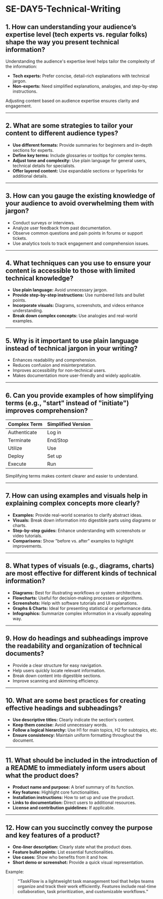 # SE-DAY5-Technical-Writing

## 1. How can understanding your audience’s expertise level (tech experts vs. regular folks) shape the way you present technical information?

Understanding the audience's expertise level helps tailor the complexity of the information:
- **Tech experts:** Prefer concise, detail-rich explanations with technical jargon.
- **Non-experts:** Need simplified explanations, analogies, and step-by-step instructions.

Adjusting content based on audience expertise ensures clarity and engagement.

---

## 2. What are some strategies to tailor your content to different audience types?

- **Use different formats:** Provide summaries for beginners and in-depth sections for experts.
- **Define key terms:** Include glossaries or tooltips for complex terms.
- **Adjust tone and complexity:** Use plain language for general users, technical details for specialists.
- **Offer layered content:** Use expandable sections or hyperlinks for additional details.

---

## 3. How can you gauge the existing knowledge of your audience to avoid overwhelming them with jargon?

- Conduct surveys or interviews.
- Analyze user feedback from past documentation.
- Observe common questions and pain points in forums or support tickets.
- Use analytics tools to track engagement and comprehension issues.

---

## 4. What techniques can you use to ensure your content is accessible to those with limited technical knowledge?

- **Use plain language:** Avoid unnecessary jargon.
- **Provide step-by-step instructions:** Use numbered lists and bullet points.
- **Incorporate visuals:** Diagrams, screenshots, and videos enhance understanding.
- **Break down complex concepts:** Use analogies and real-world examples.

---

## 5. Why is it important to use plain language instead of technical jargon in your writing?

- Enhances readability and comprehension.
- Reduces confusion and misinterpretation.
- Improves accessibility for non-technical users.
- Makes documentation more user-friendly and widely applicable.

---

## 6. Can you provide examples of how simplifying terms (e.g., "start" instead of "initiate") improves comprehension?

| Complex Term | Simplified Version |
|-------------|--------------------|
| Authenticate | Log in |
| Terminate | End/Stop |
| Utilize | Use |
| Deploy | Set up |
| Execute | Run |

Simplifying terms makes content clearer and easier to understand.

---

## 7. How can using examples and visuals help in explaining complex concepts more clearly?

- **Examples:** Provide real-world scenarios to clarify abstract ideas.
- **Visuals:** Break down information into digestible parts using diagrams or charts.
- **Step-by-step guides:** Enhance understanding with screenshots or video tutorials.
- **Comparisons:** Show "before vs. after" examples to highlight improvements.

---

## 8. What types of visuals (e.g., diagrams, charts) are most effective for different kinds of technical information?

- **Diagrams:** Best for illustrating workflows or system architecture.
- **Flowcharts:** Useful for decision-making processes or algorithms.
- **Screenshots:** Help with software tutorials and UI explanations.
- **Graphs & Charts:** Ideal for presenting statistical or performance data.
- **Infographics:** Summarize complex information in a visually appealing way.

---

## 9. How do headings and subheadings improve the readability and organization of technical documents?

- Provide a clear structure for easy navigation.
- Help users quickly locate relevant information.
- Break down content into digestible sections.
- Improve scanning and skimming efficiency.

---

## 10. What are some best practices for creating effective headings and subheadings?

- **Use descriptive titles:** Clearly indicate the section's content.
- **Keep them concise:** Avoid unnecessary words.
- **Follow a logical hierarchy:** Use H1 for main topics, H2 for subtopics, etc.
- **Ensure consistency:** Maintain uniform formatting throughout the document.

---

## 11. What should be included in the introduction of a README to immediately inform users about what the product does?

- **Product name and purpose:** A brief summary of its function.
- **Key features:** Highlight core functionalities.
- **Installation instructions:** How to set up and use the product.
- **Links to documentation:** Direct users to additional resources.
- **License and contribution guidelines:** If applicable.

---

## 12. How can you succinctly convey the purpose and key features of a product?

- **One-liner description:** Clearly state what the product does.
- **Feature bullet points:** List essential functionalities.
- **Use cases:** Show who benefits from it and how.
- **Short demo or screenshot:** Provide a quick visual representation.

Example:
> **"TaskFlow is a lightweight task management tool that helps teams organize and track their work efficiently. Features include real-time collaboration, task prioritization, and customizable workflows."**
